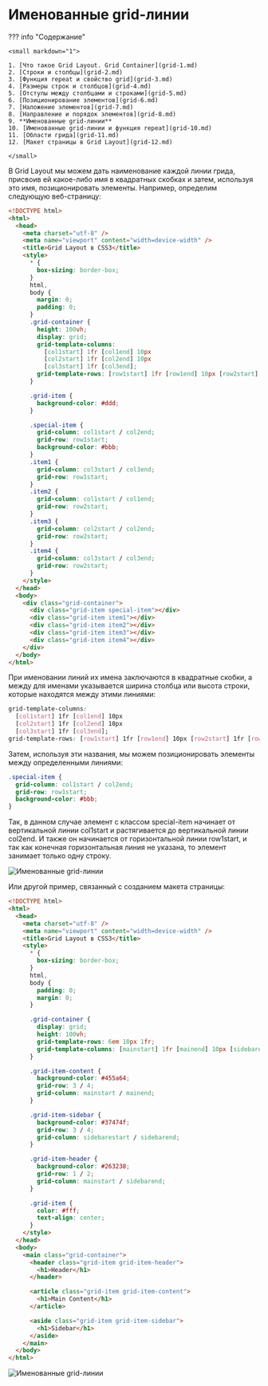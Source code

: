 # Именованные grid-линии

??? info "Содержание"

    <small markdown="1">

    1. [Что такое Grid Layout. Grid Container](grid-1.md)
    2. [Строки и столбцы](grid-2.md)
    3. [Функция repeat и свойство grid](grid-3.md)
    4. [Размеры строк и столбцов](grid-4.md)
    5. [Отступы между столбцами и строками](grid-5.md)
    6. [Позиционирование элементов](grid-6.md)
    7. [Наложение элементов](grid-7.md)
    8. [Направление и порядок элементов](grid-8.md)
    9. **Именованные grid-линии**
    10. [Именованные grid-линии и функция repeat](grid-10.md)
    11. [Области грида](grid-11.md)
    12. [Макет страницы в Grid Layout](grid-12.md)

    </small>

В Grid Layout мы можем дать наименование каждой линии грида, присвоив ей какое-либо имя в квадратных скобках и затем, используя это имя, позиционировать элементы. Например, определим следующую веб-страницу:

```html
<!DOCTYPE html>
<html>
  <head>
    <meta charset="utf-8" />
    <meta name="viewport" content="width=device-width" />
    <title>Grid Layout в CSS3</title>
    <style>
      * {
        box-sizing: border-box;
      }
      html,
      body {
        margin: 0;
        padding: 0;
      }
      .grid-container {
        height: 100vh;
        display: grid;
        grid-template-columns:
          [col1start] 1fr [col1end] 10px
          [col2start] 1fr [col2end] 10px
          [col3start] 1fr [col3end];
        grid-template-rows: [row1start] 1fr [row1end] 10px [row2start] 1fr [row2end];
      }

      .grid-item {
        background-color: #ddd;
      }

      .special-item {
        grid-column: col1start / col2end;
        grid-row: row1start;
        background-color: #bbb;
      }
      .item1 {
        grid-column: col3start / col3end;
        grid-row: row1start;
      }
      .item2 {
        grid-column: col1start / col1end;
        grid-row: row2start;
      }
      .item3 {
        grid-column: col2start / col2end;
        grid-row: row2start;
      }
      .item4 {
        grid-column: col3start / col3end;
        grid-row: row2start;
      }
    </style>
  </head>
  <body>
    <div class="grid-container">
      <div class="grid-item special-item"></div>
      <div class="grid-item item1"></div>
      <div class="grid-item item2"></div>
      <div class="grid-item item3"></div>
      <div class="grid-item item4"></div>
    </div>
  </body>
</html>
```

При именовании линий их имена заключаются в квадратные скобки, а между для именами указывается ширина столбца или высота строки, которые находятся между этими линиями:

```css
grid-template-columns:
  [col1start] 1fr [col1end] 10px
  [col2start] 1fr [col2end] 10px
  [col3start] 1fr [col3end];
grid-template-rows: [row1start] 1fr [row1end] 10px [row2start] 1fr [row2end];
```

Затем, используя эти названия, мы можем позиционировать элементы между определенными линиями:

```css
.special-item {
  grid-column: col1start / col2end;
  grid-row: row1start;
  background-color: #bbb;
}
```

Так, в данном случае элемент с классом special-item начинает от вертикальной линии col1start и растягивается до вертикальной линии col2end. И также он начинается от горизонтальной линии row1start, и так как конечная горизонтальная линия не указана, то элемент занимает только одну строку.

![Именованные grid-линии](grid-9-1.png)

Или другой пример, связанный с созданием макета страницы:

```html
<!DOCTYPE html>
<html>
  <head>
    <meta charset="utf-8" />
    <meta name="viewport" content="width=device-width" />
    <title>Grid Layout в CSS3</title>
    <style>
      * {
        box-sizing: border-box;
      }
      html,
      body {
        padding: 0;
        margin: 0;
      }

      .grid-container {
        display: grid;
        height: 100vh;
        grid-template-rows: 6em 10px 1fr;
        grid-template-columns: [mainstart] 1fr [mainend] 10px [sidebarestart] 25% [sidebarend];
      }

      .grid-item-content {
        background-color: #455a64;
        grid-row: 3 / 4;
        grid-column: mainstart / mainend;
      }

      .grid-item-sidebar {
        background-color: #37474f;
        grid-row: 3 / 4;
        grid-column: sidebarestart / sidebarend;
      }

      .grid-item-header {
        background-color: #263238;
        grid-row: 1 / 2;
        grid-column: mainstart / sidebarend;
      }

      .grid-item {
        color: #fff;
        text-align: center;
      }
    </style>
  </head>
  <body>
    <main class="grid-container">
      <header class="grid-item grid-item-header">
        <h1>Header</h1>
      </header>

      <article class="grid-item grid-item-content">
        <h1>Main Content</h1>
      </article>

      <aside class="grid-item grid-item-sidebar">
        <h1>Sidebar</h1>
      </aside>
    </main>
  </body>
</html>
```

![Именованные grid-линии](grid-9-2.png)
